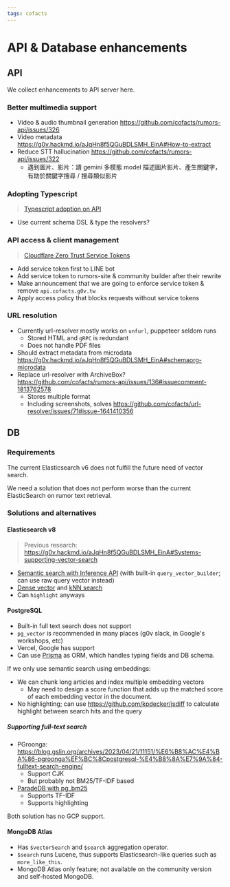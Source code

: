 ```yaml
---
tags: cofacts
---
```


# API & Database enhancements

## API

We collect enhancements to API server here.

### Better multimedia support
- Video & audio thumbnail generation https://github.com/cofacts/rumors-api/issues/326
- Video metadata https://g0v.hackmd.io/aJqHn8f5QGuBDLSMH_EinA#How-to-extract
- Reduce STT hallucination https://github.com/cofacts/rumors-api/issues/322
  - 遇到圖片、影片：請 gemini 多模態 model 描述圖片影片、產生關鍵字，有助於關鍵字搜尋 / 搜尋類似影片


### Adopting Typescript
> [Typescript adoption on API](https://g0v.hackmd.io/It97AgA4RU6EwlWc7Q2yLw#rumors-api)

- Use current schema DSL & type the resolvers?

### API access & client management
> [Cloudflare Zero Trust Service Tokens](https://g0v.hackmd.io/51wwLHgvSUqtBDaP-yAVnA#Alternative-Implement-using-Cloudflare-Zero-Trust) 

- Add service token first to LINE bot
- Add service token to rumors-site & community builder after their rewrite
- Make announcement that we are going to enforce service token & remove `api.cofacts.g0v.tw`
- Apply access policy that blocks requests without service tokens


### URL resolution

- Currently url-resolver mostly works on `unfurl`, puppeteer seldom runs
    - Stored HTML and  `gRPC` is redundant
    - Does not handle PDF files
- Should extract metadata from microdata https://g0v.hackmd.io/aJqHn8f5QGuBDLSMH_EinA#schemaorg-microdata
- Replace url-resolver with ArchiveBox? https://github.com/cofacts/rumors-api/issues/136#issuecomment-1813762578
    - Stores multiple format
    - Including screenshots, solves https://github.com/cofacts/url-resolver/issues/71#issue-1641410356


## DB

### Requirements

The current Elasticsearch v6 does not fulfill the future need of vector search.

We need a solution that does not perform worse than the current ElasticSearch on rumor text retrieval.

### Solutions and alternatives

#### Elasticsearch v8

> Previous research: https://g0v.hackmd.io/aJqHn8f5QGuBDLSMH_EinA#Systems-supporting-vector-search

- [Semantic search with Inference API](https://www.elastic.co/guide/en/elasticsearch/reference/8.12/semantic-search-inference.html) (with built-in `query_vector_builder`; can use raw query vector instead)
- [Dense vector](https://www.elastic.co/guide/en/elasticsearch/reference/8.12/dense-vector.html) and [kNN search](https://www.elastic.co/guide/en/elasticsearch/reference/8.12/search-search.html#search-api-knn)
- Can `highlight` anyways

#### PostgreSQL

- Built-in full text search does not support
- `pg_vector` is recommended in many places (g0v slack, in Google's workshops, etc)
- Vercel, Google has support
- Can use [Prisma](https://www.prisma.io/) as ORM, which handles typing fields and DB schema.

If we only use semantic search using embeddings:
- We can chunk long articles and index multiple embedding vectors
    - May need to design a score function that adds up the matched score of each embedding vector in the document.
- No highlighting; can use  https://github.com/kpdecker/jsdiff to calculate highlight between search hits and the query


##### Supporting full-text search

- PGroonga: https://blog.gslin.org/archives/2023/04/21/11151/%E6%B8%AC%E4%BA%86-pgroonga%EF%BC%8Cpostgresql-%E4%B8%8A%E7%9A%84-fulltext-search-engine/
    - Support CJK
    - But probably not BM25/TF-IDF based
- [ParadeDB with pg_bm25](https://news.ycombinator.com/item?id=37809126)
    - Supports TF-IDF
    - Supports highlighting
    
Both solution has no GCP support.

#### MongoDB Atlas

- Has `$vectorSearch` and `$search` aggregation operator.
- `$search` runs Lucene, thus supports Elasticsearch-like queries such as `more_like_this`.
- MongoDB Atlas only feature; not available on the community version and self-hosted MongoDB.

